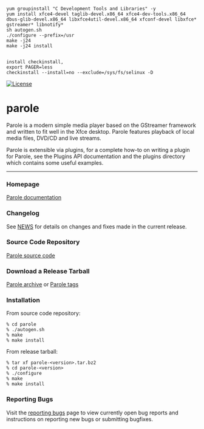 

```
yum groupinstall "C Development Tools and Libraries" -y
yum install xfce4-devel taglib-devel.x86_64 xfce4-dev-tools.x86_64 dbus-glib-devel.x86_64 libxfce4util-devel.x86_64 xfconf-devel libxfce* gstreamer* libnotify* 
sh autogen.sh 
./configure --prefix=/usr
make -j24
make -j24 install


install checkinstall, 
export PAGER=less
checkinstall --install=no --exclude=/sys/fs/selinux -D

```

[![License](https://img.shields.io/badge/License-GPL%20v2-blue.svg)](https://gitlab.xfce.org/apps/parole/-/blob/master/COPYING)

# parole

Parole is a modern simple media player based on the GStreamer framework and 
written to fit well in the Xfce desktop. Parole features playback of local 
media files, DVD/CD and live streams.

Parole is extensible via plugins, for a complete how-to on writing a plugin for
Parole, see the Plugins API documentation and the plugins directory which 
contains some useful examples.

----


### Homepage

[Parole documentation](https://docs.xfce.org/apps/parole/start)

### Changelog

See [NEWS](https://gitlab.xfce.org/apps/parole/-/blob/master/NEWS) for details on changes and fixes made in the current release.

### Source Code Repository

[Parole source code](https://gitlab.xfce.org/apps/parole)

### Download a Release Tarball

[Parole archive](https://archive.xfce.org/src/apps/parole)
    or
[Parole tags](https://gitlab.xfce.org/apps/parole/-/tags)

### Installation

From source code repository: 

    % cd parole
    % ./autogen.sh
    % make
    % make install

From release tarball:

    % tar xf parole-<version>.tar.bz2
    % cd parole-<version>
    % ./configure
    % make
    % make install

### Reporting Bugs

Visit the [reporting bugs](https://docs.xfce.org/apps/parole/bugs) page to view currently open bug reports and instructions on reporting new bugs or submitting bugfixes.

